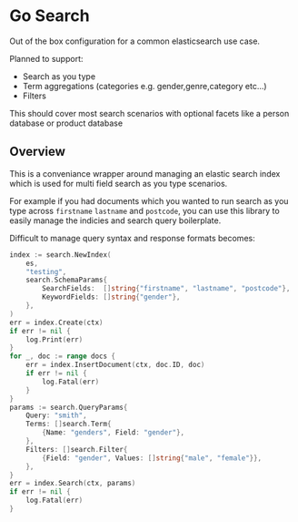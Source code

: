 # Go Search

Out of the box configuration for a common elasticsearch use case.

Planned to support:

- Search as you type
- Term aggregations (categories e.g. gender,genre,category etc...)
- Filters

This should cover most search scenarios with optional facets like a person database or product database

## Overview

This is a conveniance wrapper around managing an elastic search index which is used for multi field search as you type scenarios.

For example if you had documents which you wanted to run search as you type across `firstname` `lastname` and `postcode`, you can use this library to easily manage the indicies and search query boilerplate.

Difficult to manage query syntax and response formats becomes:

```go
index := search.NewIndex(
    es,
    "testing",
    search.SchemaParams{
        SearchFields:  []string{"firstname", "lastname", "postcode"},
        KeywordFields: []string{"gender"},
    },
)
err = index.Create(ctx)
if err != nil {
    log.Print(err)
}
for _, doc := range docs {
    err = index.InsertDocument(ctx, doc.ID, doc)
    if err != nil {
        log.Fatal(err)
    }
}
params := search.QueryParams{
    Query: "smith",
    Terms: []search.Term{
        {Name: "genders", Field: "gender"},
    },
    Filters: []search.Filter{
        {Field: "gender", Values: []string{"male", "female"}},
    },
}
err = index.Search(ctx, params)
if err != nil {
    log.Fatal(err)
}
```

